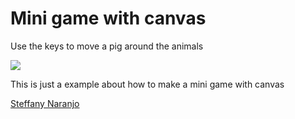 <h1> Mini game with canvas </h1>
<p> Use the keys to move a pig around the animals <p>

<p><img src="https://wbruno.com.br/wp-content/uploads/2014/02/html5.jpg" /></p>

<p> This is just a example about how to make a mini game with canvas </p>

<a href="https://twitter.com/NaranjoSteffany">Steffany Naranjo </a>